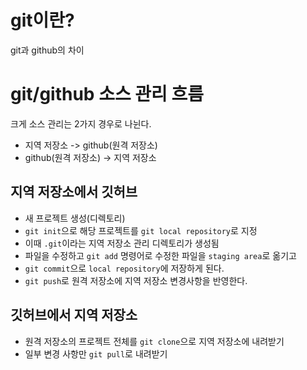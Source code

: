 # git이란?



git과 github의 차이





# git/github 소스 관리 흐름

크게 소스 관리는 2가지 경우로 나뉜다.

- 지역 저장소 -> github(원격 저장소)
- github(원격 저장소) -> 지역 저장소



## 지역 저장소에서 깃허브

- 새 프로젝트 생성(디렉토리)
- `git init`으로 해당 프로젝트를 `git local repository`로 지정
- 이때 `.git`이라는 지역 저장소 관리 디렉토리가 생성됨
- 파일을 수정하고 `git add` 명령어로 수정한 파일을 `staging area`로 옮기고
- `git commit`으로 `local repository`에 저장하게 된다.
- `git push`로 원격 저장소에 지역 저장소 변경사항을 반영한다.



## 깃허브에서 지역 저장소

- 원격 저장소의 프로젝트 전체를 `git clone`으로 지역 저장소에 내려받기
- 일부 변경 사항만 `git pull`로 내려받기



